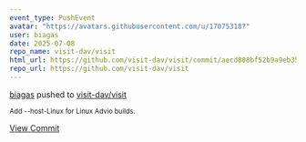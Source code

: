 ```yaml
---
event_type: PushEvent
avatar: "https://avatars.githubusercontent.com/u/17075318?"
user: biagas
date: 2025-07-08
repo_name: visit-dav/visit
html_url: https://github.com/visit-dav/visit/commit/aecd808bf52b9a9eb358050ac6c7c2fb9b0006c7
repo_url: https://github.com/visit-dav/visit
---
```


<a href='https://github.com/biagas' target='_blank'>biagas</a> pushed to <a href='https://github.com/visit-dav/visit' target='_blank'>visit-dav/visit</a>

<small>Add  --host-Linux for Linux Advio builds.</small>

<a href='https://github.com/visit-dav/visit/commit/aecd808bf52b9a9eb358050ac6c7c2fb9b0006c7' target='_blank'>View Commit</a>